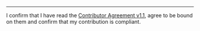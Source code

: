 

______________________________________
I confirm that I have read the [Contributor Agreement v1.1](https://github.com/tegonal/gt/blob/v0.13.2/.github/Contributor%20Agreement.txt), agree to be bound on them and confirm that my contribution is compliant.
